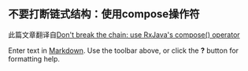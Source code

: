 ## 不要打断链式结构：使用compose操作符
此篇文章翻译自[Don't break the chain: use RxJava's compose() operator](http://blog.danlew.net/2015/03/02/dont-break-the-chain/)



Enter text in [Markdown](http://daringfireball.net/projects/markdown/). Use the toolbar above, or click the **?** button for formatting help.
